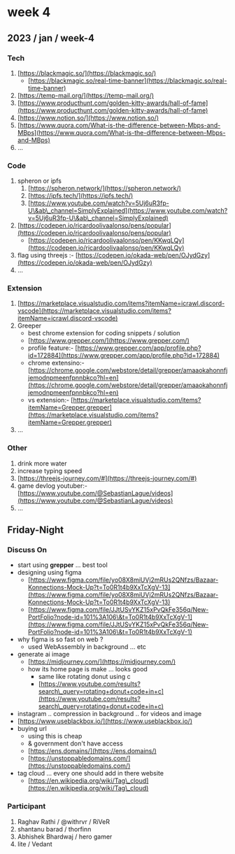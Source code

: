 # week 4

## 2023 / jan / week-4

### Tech

1. [https://blackmagic.so/](https://blackmagic.so/)
   * [https://blackmagic.so/real-time-banner](https://blackmagic.so/real-time-banner)
2. [https://temp-mail.org/](https://temp-mail.org/)
3. [https://www.producthunt.com/golden-kitty-awards/hall-of-fame](https://www.producthunt.com/golden-kitty-awards/hall-of-fame)
4. [https://www.notion.so/](https://www.notion.so/)
5. [https://www.quora.com/What-is-the-difference-between-Mbps-and-MBps](https://www.quora.com/What-is-the-difference-between-Mbps-and-MBps)
6. ...

### Code

1. spheron or ipfs
   1. [https://spheron.network/](https://spheron.network/)
   2. [https://ipfs.tech/](https://ipfs.tech/)
   3. [https://www.youtube.com/watch?v=5Uj6uR3fp-U\&ab\_channel=SimplyExplained](https://www.youtube.com/watch?v=5Uj6uR3fp-U\&ab\_channel=SimplyExplained)
2. [https://codepen.io/ricardoolivaalonso/pens/popular](https://codepen.io/ricardoolivaalonso/pens/popular)
   * [https://codepen.io/ricardoolivaalonso/pen/KKwqLQy](https://codepen.io/ricardoolivaalonso/pen/KKwqLQy)
3. flag using threejs :- [https://codepen.io/okada-web/pen/OJydGzy](https://codepen.io/okada-web/pen/OJydGzy)
4. ...

### Extension

1. [https://marketplace.visualstudio.com/items?itemName=icrawl.discord-vscode](https://marketplace.visualstudio.com/items?itemName=icrawl.discord-vscode)
2. Greeper
   * best chrome extension for coding snippets / solution
   * [https://www.grepper.com/](https://www.grepper.com/)
   * profile feature:- [https://www.grepper.com/app/profile.php?id=172884](https://www.grepper.com/app/profile.php?id=172884)
   * chrome extensino:- [https://chrome.google.com/webstore/detail/grepper/amaaokahonnfjjemodnpmeenfpnnbkco?hl=en](https://chrome.google.com/webstore/detail/grepper/amaaokahonnfjjemodnpmeenfpnnbkco?hl=en)
   * vs extension:- [https://marketplace.visualstudio.com/items?itemName=Grepper.grepper](https://marketplace.visualstudio.com/items?itemName=Grepper.grepper)
3. ...

### Other

1. drink more water
2. increase typing speed
3. [https://threejs-journey.com/#](https://threejs-journey.com/#)
4. game devlog youtuber:- [https://www.youtube.com/@SebastianLague/videos](https://www.youtube.com/@SebastianLague/videos)
5. ...

## Friday-Night

### Discuss On

* start using **grepper** ... best tool
* designing using figma
  * [https://www.figma.com/file/yo08X8miUVj2mRUs2QNfzs/Bazaar-Konnections-Mock-Up?t=To0R1t4b9XxTcXgV-13](https://www.figma.com/file/yo08X8miUVj2mRUs2QNfzs/Bazaar-Konnections-Mock-Up?t=To0R1t4b9XxTcXgV-13)
  * [https://www.figma.com/file/JJtUSvYKZ15xPvQkFe356q/New-PortFolio?node-id=101%3A106\&t=To0R1t4b9XxTcXgV-1](https://www.figma.com/file/JJtUSvYKZ15xPvQkFe356q/New-PortFolio?node-id=101%3A106\&t=To0R1t4b9XxTcXgV-1)
* why figma is so fast on web ?
  * used WebAssembly in background ... etc
* generate ai image
  * [https://midjourney.com/](https://midjourney.com/)
  * how its home page is make ... looks good
    * same like rotating donut using c
    * [https://www.youtube.com/results?search\_query=rotating+donut+code+in+c](https://www.youtube.com/results?search\_query=rotating+donut+code+in+c)
* instagram .. compression in background .. for videos and image
* [https://www.useblackbox.io/](https://www.useblackbox.io/)
* buying url
  * using this is cheap
  * & government don't have access
  * [https://ens.domains/](https://ens.domains/)
  * [https://unstoppabledomains.com/](https://unstoppabledomains.com/)
* tag cloud ... every one should add in there website
  * [https://en.wikipedia.org/wiki/Tag\_cloud](https://en.wikipedia.org/wiki/Tag\_cloud)

### Participant

1. Raghav Rathi / @withrvr / RiVeR
2. shantanu barad / thorfinn
3. Abhishek Bhardwaj / hero gamer
4. lite / Vedant
